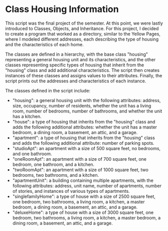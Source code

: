 # Class Housing Information

This script was the final project of the semester. At this point, we were lastly introduced to Classes, Objects, and Inheritance. For this project, I decided to create a program that worked as a directory, similar to the Yellow Pages, where I modeled different addresses, each describing the type of housing and the characteristics of each home. 

The classes are defined in a hierarchy, with the base class "housing" representing a general housing unit and its characteristics, and the other classes representing specific types of housing that inherit from the "housing" class and add additional characteristics. The script then creates instances of these classes and assigns values to their attributes. Finally, the script prints out the addresses and characteristics of each instance.

The classes defined in the script include:

* "housing": a general housing unit with the following attributes: address, size, occupancy, number of residents, whether the unit has a living room, number of bedrooms, number of bathrooms, and whether the unit has a kitchen.
* "house": a type of housing that inherits from the "housing" class and adds the following additional attributes: whether the unit has a master bedroom, a dining room, a basement, an attic, and a garage.
* "apartment": a type of housing that inherits from the "housing" class and adds the following additional attribute: number of parking spots.
* "studioApt": an apartment with a size of 500 square feet, no bedrooms, and one bathroom.
* "oneRoomApt": an apartment with a size of 700 square feet, one bedroom, one bathroom, and a kitchen.
* "twoRoomApt": an apartment with a size of 1000 square feet, two bedrooms, two bathrooms, and a kitchen.
* "apartmentUnit": a building containing multiple apartments, with the following attributes: address, unit name, number of apartments, number of stories, and instances of various types of apartments.
* "singlefamilyHome": a type of house with a size of 2500 square feet, one bedroom, two bathrooms, a living room, a kitchen, a master bedroom, a dining room, a basement, an attic, and a garage.
* "deluxeHome": a type of house with a size of 3000 square feet, one bedroom, two bathrooms, a living room, a kitchen, a master bedroom, a dining room, a basement, an attic, and a garage.

